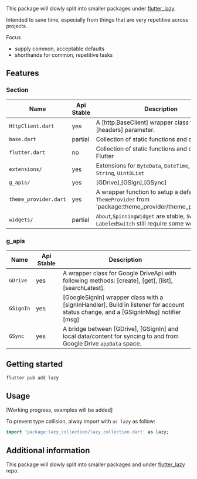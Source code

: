 This package will slowly split into smaller packages under [flutter_lazy](https://github.com/j-siu/flutter_lazy).

Intended to save time, especially from things that are very repetitive across projects.

Focus
- supply common, acceptable defaults
- shorthands for common, repetitive tasks

## Features

### Section

Name|Api Stable|Description
---|---|---
`HttpClient.dart`|yes| A [http.BaseClient] wrapper class taking [headers] parameter.
`base.dart`|partial|Collection of static functions and constants
`flutter.dart`|no|Collection of static functions and constants for Flutter
`extensions/`|yes|Extensions for `ByteData`, `DateTime`, `List`, `String`, `Uint8List`
`g_apis/`|yes|[GDrive],[GSign],[GSync]
`theme_provider.dart`|yes|A wrapper function to setup a default `ThemeProvider` from 'package:theme_provider/theme_provider.dart'
`widgets/`|partial|`About`,`SpinningWidget` are stable, `Switch`, `LabeledSwitch` still require some work

### g_apis

Name|Api Stable|Description
---|---|---
`GDrive`|yes|A wrapper class for Google DriveApi with following methods: [create], [get], [list], [searchLatest].
`GSignIn`|yes|[GoogleSignIn] wrapper class with a [signInHandler]. Build in listener for account status change, and a [GSignInMsg] notifier [msg]
`GSync`|yes| A bridge between [GDrive], [GSignIn] and local data/content for syncing to and from Google Drive `appData` space.


## Getting started

```sh
flutter pub add lazy
```

## Usage

[Working progress, examples will be added]

To prevent type collision, alway import with `as lazy` as follow:

```dart
import 'package:lazy_collection/lazy_collection.dart' as lazy;
```

## Additional information

This package will slowly split into smaller packages and under [flutter_lazy](https://github.com/j-siu/flutter_lazy) repo.